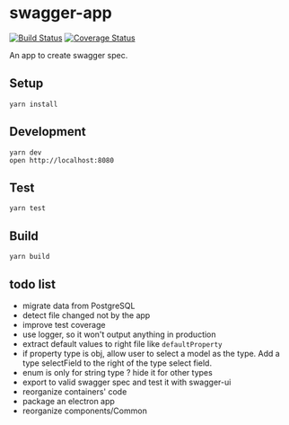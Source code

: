 # swagger-app

[![Build Status](https://travis-ci.org/tylerlong/swagger-app.svg?branch=master)](https://travis-ci.org/tylerlong/swagger-app)
[![Coverage Status](https://coveralls.io/repos/github/tylerlong/swagger-app/badge.svg?branch=master)](https://coveralls.io/github/tylerlong/swagger-app?branch=master)

An app to create swagger spec.


## Setup

```
yarn install
```


## Development

```
yarn dev
open http://localhost:8080
```

## Test

```
yarn test
```


## Build

```
yarn build
```


## todo list

- migrate data from PostgreSQL
- detect file changed not by the app
- improve test coverage
- use logger, so it won't output anything in production
- extract default values to right file like `defaultProperty`
- if property type is obj, allow user to select a model as the type. Add a type selectField to the right of the type select field.
- enum is only for string type ? hide it for other types
- export to valid swagger spec and test it with swagger-ui
- reorganize containers' code
- package an electron app
- reorganize components/Common
